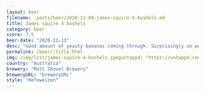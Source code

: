 ```yaml
---
layout: beer
filename: _posts/beer/2016-11-09-james-squire-4-bushels.md
title: James squire 4 bushels
category: beer
score: 7.5
beer-date: "2020-11-13"
desc: "Good amount of yeasty bananas coming through. Surprisingly on point"
permalink: /beer/:title.html
img: /img/list/james-squire-4-bushels.jpeguntappd: "https://untappd.com/b/malt-shovel-brewery-4-bushels/4012135"
country: "Australia"
brewery: "Malt Shovel Brewery"
breweryURL: "breweryURL"
style: "Hefeweizen"
---
```

